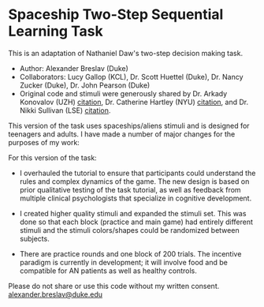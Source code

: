 # Spaceship Two-Step Sequential Learning Task
This is an adaptation of Nathaniel Daw's two-step decision making task.

- Author: Alexander Breslav (Duke)
- Collaborators: Lucy Gallop (KCL), Dr. Scott Huettel (Duke), Dr. Nancy Zucker (Duke), Dr. John Pearson (Duke)
- Original code and stimuli were generously shared by Dr. Arkady Konovalov (UZH) [citation](https://www.nature.com/articles/ncomms12438?origin=ppub), Dr. Catherine Hartley (NYU) [citation](https://www.ncbi.nlm.nih.gov/pmc/articles/PMC4899156/), and Dr. Nikki Sullivan (LSE) [citation](https://journals.sagepub.com/doi/abs/10.1177/0956797614559543).

This version of the task uses spaceships/aliens stimuli and is designed for teenagers and adults.
I have made a number of major changes for the purposes of my work:

For this version of the task:
 - I overhauled the tutorial to ensure that participants could understand the rules and complex dynamics of the game. The new design is based on prior qualitative testing of the task tutorial, as well as feedback from multiple clinical psychologists that specialize in cognitive development.

- I created higher quality stimuli and expanded the stimuli set. This was done so that each block (practice and main game) had entirely different stimuli and the stimuli colors/shapes could be randomized between subjects.

- There are practice rounds and one block of 200 trials. The incentive paradigm is currently in development; it will involve food and be compatible for AN patients as well as healthy controls.

Please do not share or use this code without my written consent.  
alexander.breslav@duke.edu
